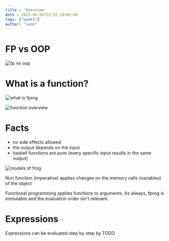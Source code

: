 ```yaml
---
title : 'Overview'
date : 2023-09-06T22:52:19+02:00
tags: ["week1"]
author: "Leon"
---
```


# FP vs OOP

![fp vs oop](/fprog/images/fpvsoop.png)

# What is a function?

![what is fprog](/fprog/images/whatisprog.png)

![function overview](/fprog/images/functionoverview.png)

# Facts

- no side effects allowed
- the output depends on the input
- haskell functions are pure (every specific input results in the same output)

![models of frog](/fprog/images/modelsoffprog.png)

Non function (imperative) applies changes on the memory cells (variables) of the object

Functional programming applies functions to arguments. 
As always, fprog is immutable and the evaluation order isn't relevant.

# Expressions

Expressions can be evaluated step by step by TODO
